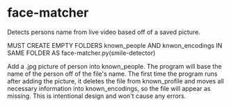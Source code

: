 # face-matcher
Detects persons name from live video based off of a saved picture.

MUST CREATE EMPTY FOLDERS known_people AND knwon_encodings IN SAME FOLDER AS face-matcher.py(smile-detector)

Add a .jpg picture of person into known_people. The program will base the name of the person off of the file's name. The first time the program runs after adding the picture, it deletes the file from known_profile and moves all necessary information into known_encodings, so the file will appear as missing. This is intentional design and won't cause any errors.


